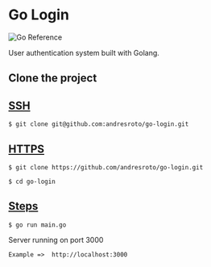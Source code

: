 # Go Login

![Go Reference](https://pkg.go.dev/badge/golang.org/x/example.svg)

User authentication system built with Golang.

## Clone the project


## [SSH](ssh/)
```
$ git clone git@github.com:andresroto/go-login.git
```

## [HTTPS](https/)
```
$ git clone https://github.com/andresroto/go-login.git
```

```
$ cd go-login
```

## [Steps](steps/)

```
$ go run main.go
```

Server running on port 3000

```
Example =>  http://localhost:3000
